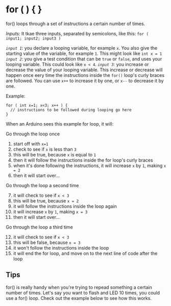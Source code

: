 # for ( ) { }

for() loops through a set of instructions a certain number of times.

*Inputs:* It tkae three inputs, separated by semicolons, like this: `for ( input1; input2; input3 )`

*`input 1`:* you declare a looping variable, for example `x`. You also give the starting value of the variable, for example `1`. This might look like `int x = 1`
*`input 2`:* you give a test condition that can be `true` or `false`, and uses your looping variable. This could look like `x < 4`.
*`input 3`:* you increase or decrease the value of your looping variable. This increase or decrease will happen once eery time the instructions inside the `for()` loop's curly braces are followed. You can use `x++` to increase it by one, or `x--` to decrease it by one.

Example:

```
for ( int x=1; x<3; x++ ) {
  // instructions to be followed during looping go here
}
```
When an Arduino sees this example for loop, it will:

Go through the loop once

1.  start off with `x=1`
2.  check to see if `x` is less than `3`
3.  this will be true, because `x` is equal to `1`
4.  then it will follow the instructions inside the for loop's curly braces
5.  when it's done following the instructions, it will increase `x` by `1`, making `x = 2`
6.  then it will start over...

Go through the loop a second time

7.  it will check to see if `x < 3`
8.  this will be true, because `x = 2`
9.  it will follow the instructions inside the loop again
10. it will increase `x` by `1`, making `x = 3`
11. then it will start over...

Go through the loop a third time

12.  it will check to see if `x < 3`
13.  this will be false, because `x = 3`
14.  it won't follow the instructions inside the loop
15. it will end the for loop, and move on to the next line of code after the loop

## Tips
for() is really handy when you're trying to repead something a certain number of times. Let's say you want to flash and LED 10 times, you could use a for() loop. Check out the example below to see how this works.
